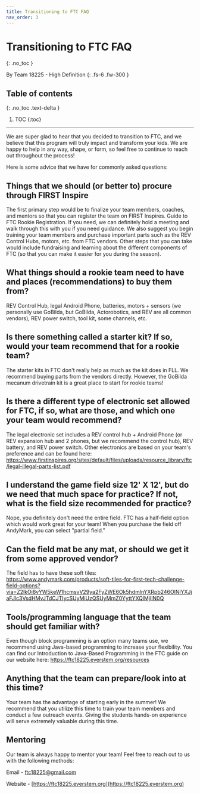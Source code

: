 ```yaml
---
title: Transitioning to FTC FAQ
nav_order: 3
---
```

# Transitioning to FTC FAQ
{: .no_toc }

By Team 18225 - High Definition
{: .fs-6 .fw-300 }

## Table of contents
{: .no_toc .text-delta }

1. TOC
{:toc}
---

We are super glad to hear that you decided to transition to FTC, and we believe that this program will truly impact and transform your kids. We are happy to help in any way, shape, or form, so feel free to continue to reach out throughout the process!


Here is some advice that we have for commonly asked questions:

## Things that we should (or better to) procure through FIRST Inspire

The first primary step would be to finalize your team members, coaches, and mentors so that you can register the team on FIRST Inspires. Guide to FTC Rookie Registration. If you need, we can definitely hold a meeting and walk through this with you if you need guidance. We also suggest you begin training your team members and purchase important parts such as the REV Control Hubs, motors, etc. from FTC vendors. Other steps that you can take would include fundraising and learning about the different components of FTC (so that you can make it easier for you during the season).


## What things should a rookie team need to have and places (recommendations) to buy them from?

REV Control Hub, legal Android Phone, batteries, motors + sensors (we personally use GoBilda, but GoBilda, Actorobotics, and REV are all common vendors), REV power switch, tool kit, some channels, etc.


## Is there something called a starter kit? If so, would your team recommend that for a rookie team?

The starter kits in FTC don't really help as much as the kit does in FLL. We recommend buying parts from the vendors directly. However, the GoBilda mecanum drivetrain kit is a great place to start for rookie teams!


## Is there a different type of electronic set allowed for FTC, if so, what are those, and which one your team would recommend?

The legal electronic set includes a REV control hub + Android Phone (or REV expansion hub and 2 phones, but we recommend the control hub), REV battery, and REV power switch. Other electronics are based on your team's preference and can be found here: https://www.firstinspires.org/sites/default/files/uploads/resource_library/ftc/legal-illegal-parts-list.pdf


## I understand the game field size 12' X 12', but do we need that much space for practice? If not, what is the field size recommended for practice?

Nope, you definitely don't need the entire field. FTC has a half-field option which would work great for your team! When you purchase the field off AndyMark, you can select "partial field."


## Can the field mat be any mat, or should we get it from some approved vendor?

The field has to have these soft tiles: https://www.andymark.com/products/soft-tiles-for-first-tech-challenge-field-options?via=Z2lkOi8vYW5keW1hcmsvV29ya2FyZWE6Ok5hdmlnYXRpb246OlNlYXJjaFJlc3VsdHMvJTdCJTIycSUyMiUzQSUyMmZ0YyttYXQlMjIlN0Q


## Tools/programming language that the team should get familiar with?

Even though block programming is an option many teams use, we recommend using Java-based programming to increase your flexibility. You can find our Introduction to Java-Based Programming in the FTC guide on our website here: https://ftc18225.everstem.org/resources


## Anything that the team can prepare/look into at this time?

Your team has the advantage of starting early in the summer! We recommend that you utilize this time to train your team members and conduct a few outreach events. Giving the students hands-on experience will serve extremely valuable during this time.

## Mentoring
Our team is always happy to mentor your team! Feel free to reach out to us with the following methods:

Email - [ftc18225@gmail.com](mailto:ftc18225@gmail.com)

Website - [https://ftc18225.everstem.org](https://ftc18225.everstem.org)